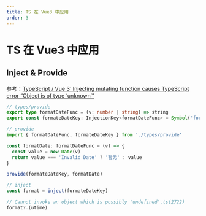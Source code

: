 ```yaml
---
title: TS 在 Vue3 中应用
order: 3
---
```


# TS 在 Vue3 中应用

## Inject & Provide

参考：[TypeScript / Vue 3: Injecting mutating function causes TypeScript error “Object is of type ‘unknown’”](https://stackoverflow.com/questions/68149678/typescript-vue-3-injecting-mutating-function-causes-typescript-error-object)

```typescript
// types/provide
export type formatDateFunc = (v: number | string) => string
export const formateDateKey: InjectionKey<formatDateFunc> = Symbol('formateDate')
```

```javascript
// provide
import { formatDateFunc, formateDateKey } from './types/provide'

const formatDate: formatDateFunc = (v) => {
  const value = new Date(v)
  return value === 'Invalid Date' ? '暂无' : value
}

provide(formateDateKey, formatDate)
```

```javascript
// inject
const format = inject(formateDateKey)

// Cannot invoke an object which is possibly 'undefined'.ts(2722)
format?.(utime)
```

